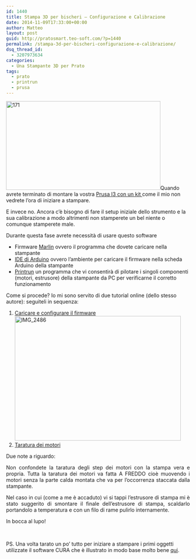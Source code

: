 ```yaml
---
id: 1440
title: Stampa 3D per bischeri – Configurazione e Calibrazione
date: 2014-11-09T17:33:00+00:00
author: Matteo
layout: post
guid: http://pratosmart.teo-soft.com/?p=1440
permalink: /stampa-3d-per-bischeri-configurazione-e-calibrazione/
dsq_thread_id:
  - 3207973634
categories:
  - Una Stampante 3D per Prato
tags:
  - prato
  - printrun
  - prusa
---
```

[<img class=" wp-image-1441 alignleft" src="http://pratosmart.teo-soft.com/wp-content/uploads/2014/11/171-1024x589.jpg" alt="171" width="423" height="243" srcset="http://pratosmart.teo-soft.com/wp-content/uploads/2014/11/171-300x172.jpg 300w, http://pratosmart.teo-soft.com/wp-content/uploads/2014/11/171-1024x589.jpg 1024w, http://pratosmart.teo-soft.com/wp-content/uploads/2014/11/171-150x86.jpg 150w, http://pratosmart.teo-soft.com/wp-content/uploads/2014/11/171.jpg 1034w" sizes="(max-width: 423px) 100vw, 423px" />](http://pratosmart.teo-soft.com/wp-content/uploads/2014/11/171.jpg)Quando avrete terminato di montare la vostra <a title="Stampa 3D per bischeri : Cosa c’è dentro un KIT Prusa I3 Steel" href="http://pratosmart.teo-soft.com/stampa-3d-da-0-cosa-ce-dentro-un-kit-per-una-prusa-i3/" target="_blank">Prusa I3 con un kit </a>come il mio non vedrete l&#8217;ora di iniziare a stampare.

E invece no. Ancora c&#8217;è bisogno di fare il setup iniziale dello strumento e la sua calibrazione a modo altrimenti non stamperete un bel niente o comunque stamperete male.

Durante questa fase avrete necessità di usare questo software

  * Firmware <a href="https://github.com/ErikZalm/Marlin" target="_blank">Marlin</a> ovvero il programma che dovete caricare nella stampante
  * <a href="http://arduino.cc/en/Main/Software" target="_blank">IDE di Arduino</a> ovvero l&#8217;ambiente per caricare il firmware nella scheda Arduino della stampante
  * <a href="http://reprap.org/wiki/Printrun" target="_blank">Printrun</a> un programma che vi consentirà di pilotare i singoli componenti (motori, estrusore) della stampante da PC per verificarne il corretto funzionamento

Come si procede? Io mi sono servito di due tutorial online (dello stesso autore): seguiteli in sequenza:

  1. <a href="http://www.ivanbortolin.it/?p=360" target="_blank">Caricare e configurare il firmware<img class="wp-image-1443 alignright" src="http://pratosmart.teo-soft.com/wp-content/uploads/2014/11/IMG_2486-1024x768.jpg" alt="IMG_2486" width="455" height="341" srcset="http://pratosmart.teo-soft.com/wp-content/uploads/2014/11/IMG_2486-300x225.jpg 300w, http://pratosmart.teo-soft.com/wp-content/uploads/2014/11/IMG_2486-1024x768.jpg 1024w" sizes="(max-width: 455px) 100vw, 455px" /></a>
  2. <a href="http://www.ivanbortolin.it/?p=399" target="_blank">Taratura dei motori</a>

Due note a riguardo:

<p style="text-align: justify;">
  Non confondete la taratura degli step dei motori con la stampa vera e propria. Tutta la taratura dei motori va fatta A FREDDO cioè muovendo i motori senza la parte calda montata che va per l&#8217;occorrenza staccata dalla stampante.
</p>

<p style="text-align: justify;">
  Nel caso in cui (come a me è accaduto) vi si tappi l&#8217;estrusore di stampa mi è stato suggerito di smontare il finale dell&#8217;estrusore di stampa, scaldarlo portandolo a temperatura e con un filo di rame pulirlo internamente.
</p>

In bocca al lupo!

&nbsp;

PS. Una volta tarato un po&#8217; tutto per iniziare a stampare i primi oggetti utilizzate il software CURA che è illustrato in modo base molto bene <a href="http://www.stampa3d-forum.it/guida-a-cura-lo-slicer-di-ultimaker/" target="_blank">qui</a>.

&nbsp;